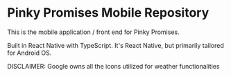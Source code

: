 # Pinky Promises Mobile Repository

This is the mobile application / front end for Pinky Promises.

Built in React Native with TypeScript. It's React Native, but primarily tailored for Android OS.

DISCLAIMER: Google owns all the icons utilized for weather functionalities
